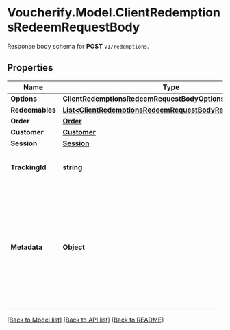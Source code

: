 # Voucherify.Model.ClientRedemptionsRedeemRequestBody
Response body schema for **POST** `v1/redemptions`.

## Properties

Name | Type | Description | Notes
------------ | ------------- | ------------- | -------------
**Options** | [**ClientRedemptionsRedeemRequestBodyOptions**](ClientRedemptionsRedeemRequestBodyOptions.md) |  | [optional] 
**Redeemables** | [**List&lt;ClientRedemptionsRedeemRequestBodyRedeemablesItem&gt;**](ClientRedemptionsRedeemRequestBodyRedeemablesItem.md) |  | [optional] 
**Order** | [**Order**](Order.md) |  | [optional] 
**Customer** | [**Customer**](Customer.md) |  | [optional] 
**Session** | [**Session**](Session.md) |  | [optional] 
**TrackingId** | **string** | Is correspondent to Customer&#39;s source_id | [optional] 
**Metadata** | **Object** | A set of key/value pairs that you can attach to a redemption object. It can be useful for storing additional information about the redemption in a structured format. | [optional] 

[[Back to Model list]](../README.md#documentation-for-models) [[Back to API list]](../README.md#documentation-for-api-endpoints) [[Back to README]](../README.md)

